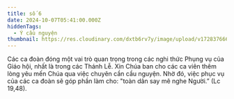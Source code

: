 ```yaml
---
title: số 6
date: 2024-10-07T05:41:00.000Z
hiddenTags:
  - Ý cầu nguyện
thumbnail: https://res.cloudinary.com/dxtb6rv7y/image/upload/v1728376665/6_goq1fy.png
---
```

Các ca đoàn đóng một vai trò quan trọng trong các nghi thức Phụng vụ của Giáo hội, nhất là trong các Thánh Lễ. Xin Chúa ban cho các ca viên thêm lòng yêu mến Chúa qua việc chuyên cần cầu nguyện. Nhờ đó, việc phục vụ của các ca đoàn sẽ góp phần làm cho: "toàn dân say mê nghe Người.” (Lc 19,48).
